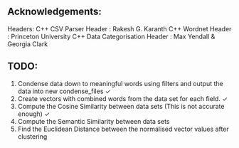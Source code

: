 
Acknowledgements:
------
Headers:
C++ CSV Parser Header               : Rakesh G. Karanth
C++ Wordnet Header                  : Princeton University
C++ Data Categorisation Header      : Max Yendall & Georgia Clark


TODO:
------
1. Condense data down to meaningful words using filters and output the data into new condense_files ✓
2. Create vectors with combined words from the data set for each field. ✓
3. Compute the Cosine Similarity between data sets (This is not accurate enough) ✓
4. Compute the Semantic Similarity between data sets
5. Find the Euclidean Distance between the normalised vector values after clustering